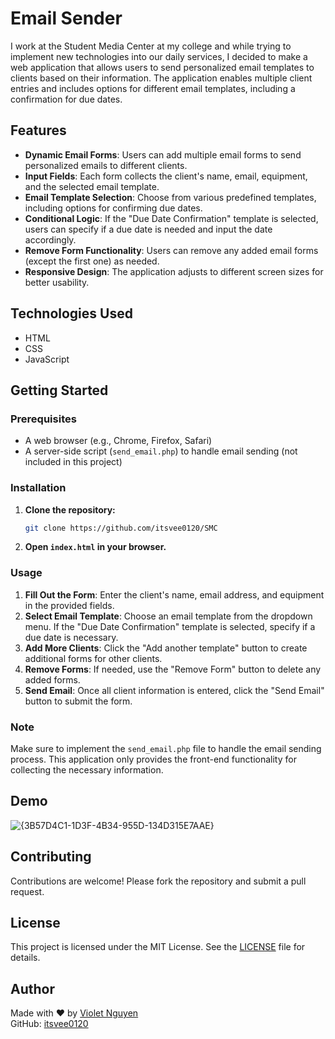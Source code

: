 
# Email Sender

I work at the Student Media Center at my college and while trying to implement new technologies into our daily services, I decided to make a web application that allows users to send personalized email templates to clients based on their information. The application enables multiple client entries and includes options for different email templates, including a confirmation for due dates.


## Features

- **Dynamic Email Forms**: Users can add multiple email forms to send personalized emails to different clients.
- **Input Fields**: Each form collects the client's name, email, equipment, and the selected email template.
- **Email Template Selection**: Choose from various predefined templates, including options for confirming due dates.
- **Conditional Logic**: If the "Due Date Confirmation" template is selected, users can specify if a due date is needed and input the date accordingly.
- **Remove Form Functionality**: Users can remove any added email forms (except the first one) as needed.
- **Responsive Design**: The application adjusts to different screen sizes for better usability.

## Technologies Used

- HTML
- CSS
- JavaScript

## Getting Started

### Prerequisites

- A web browser (e.g., Chrome, Firefox, Safari)
- A server-side script (`send_email.php`) to handle email sending (not included in this project)

### Installation

1. **Clone the repository:**

   ```bash
   git clone https://github.com/itsvee0120/SMC
   
   ```

2. **Open `index.html` in your browser.**

### Usage

1. **Fill Out the Form**: Enter the client's name, email address, and equipment in the provided fields.
2. **Select Email Template**: Choose an email template from the dropdown menu. If the "Due Date Confirmation" template is selected, specify if a due date is necessary.
3. **Add More Clients**: Click the "Add another template" button to create additional forms for other clients.
4. **Remove Forms**: If needed, use the "Remove Form" button to delete any added forms.
5. **Send Email**: Once all client information is entered, click the "Send Email" button to submit the form.

### Note

Make sure to implement the `send_email.php` file to handle the email sending process. This application only provides the front-end functionality for collecting the necessary information.

## Demo

![{3B57D4C1-1D3F-4B34-955D-134D315E7AAE}](https://github.com/user-attachments/assets/01238963-e2e9-4a96-8f24-74272bc6cd37)


## Contributing

Contributions are welcome! Please fork the repository and submit a pull request.

## License

This project is licensed under the MIT License. See the [LICENSE](LICENSE) file for details.

## Author

Made with ❤️ by [Violet Nguyen](https://linkedin.com/in/violetnguyen0120/)  
GitHub: [itsvee0120](https://github.com/itsvee0120)

